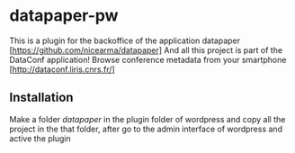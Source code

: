 # datapaper-pw
This is a plugin for the backoffice of the application datapaper [https://github.com/nicearma/datapaper]
And all this project is part of the DataConf application!
Browse conference metadata from your smartphone [http://dataconf.liris.cnrs.fr/]
## Installation
Make a folder *datapaper* in the plugin folder of wordpress and copy all the project in the that folder, after go
to the admin interface of wordpress and active the plugin

